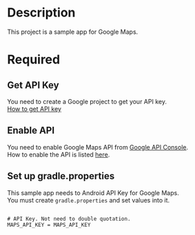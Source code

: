# Description

This project is a sample app for Google Maps.

# Required

## Get API Key

You need to create a Google project to get your API key.  
[How to get API key](https://developers.google.com/maps/documentation/android-api/signup)

## Enable API

You need to enable Google Maps API from [Google API Console](https://console.developers.google.com/apis?project=profile-notification-95441&hl=JA).  
How to enable the API is listed [here](https://developers.google.com/awareness/android-api/get-a-key#activate_additional_apis).

## Set up gradle.properties

This sample app needs to Android API Key for Google Maps.  
You must create ```gradle.properties```  and set values into it.

```google-maps/gradle.properties

# API Key. Not need to double quotation.
MAPS_API_KEY = MAPS_API_KEY

```
